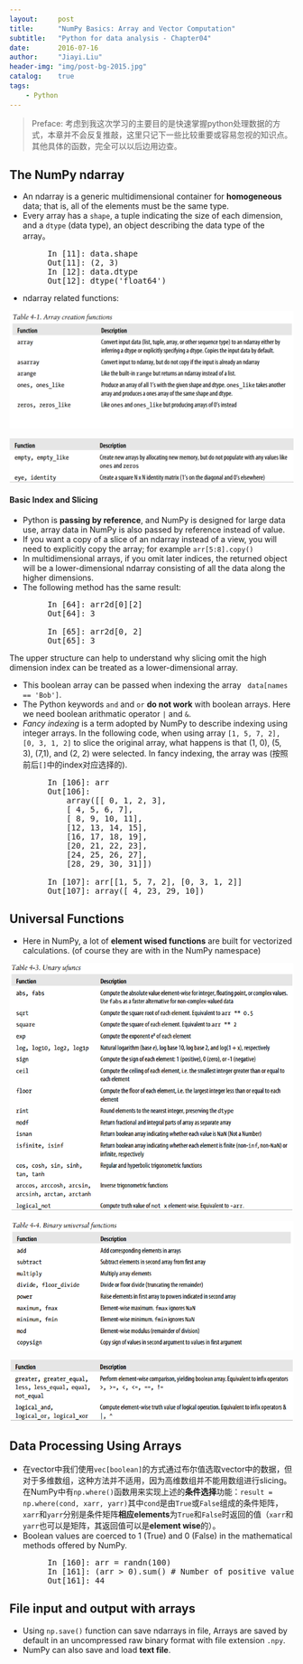 ```yaml
---
layout:     post
title:      "NumPy Basics: Array and Vector Computation"
subtitle:   "Python for data analysis - Chapter04"
date:       2016-07-16
author:     "Jiayi.Liu"
header-img: "img/post-bg-2015.jpg"
catalog: 	true
tags:
    - Python
---
```


>Preface: 考虑到我这次学习的主要目的是快速掌握python处理数据的方式，本章并不会反复推敲，这里只记下一些比较重要或容易忽视的知识点。其他具体的函数，完全可以以后边用边查。

## The NumPy ndarray

*	An ndarray is a generic multidimensional container for **homogeneous** data; that is, all of the elements must be the same type. 
*	Every array has a `shape`, a tuple indicating the size of each dimension, and a `dtype` (data type), an object describing the data type of the array。

<pre>
		In [11]: data.shape
		Out[11]: (2, 3)
		In [12]: data.dtype
		Out[12]: dtype('float64')
</pre>

*	ndarray related functions:

![img](\img\in-post\Python\ndarray01.png)


![img](\img\in-post\Python\ndarray02.png)

#### Basic Index and Slicing

*	Python is **passing by reference**, and NumPy is designed for large data use, array data in NumPy is also passed by reference instead of value.
*	If you want a copy of a slice of an ndarray instead of a view, you will need to explicitly copy the array; for example `arr[5:8].copy()`
*	In multidimensional arrays, if you omit later indices, the returned object will be a lower-dimensional ndarray consisting of all the data along the higher dimensions.
*	The following method has the same result:

<pre>
		In [64]: arr2d[0][2]
		Out[64]: 3

		In [65]: arr2d[0, 2]
		Out[65]: 3
</pre>

The upper structure can help to understand why slicing omit the high dimension index can be treated as a lower-dimensional array.

*	This boolean array can be passed when indexing the array ` data[names == 'Bob']`.
*	The Python keywords `and` and `or` **do not work** with boolean arrays. Here we need boolean arithmatic operator `|` and `&`.
*	*Fancy indexing* is a term adopted by NumPy to describe indexing using integer arrays. In the following code, when using array `[1, 5, 7, 2], [0, 3, 1, 2]` to slice the original array, what happens is that (1, 0), (5, 3), (7,1), and (2, 2) were selected. In fancy indexing, the array was (按照前后`[]`中的index对应选择的).

<pre>
		In [106]: arr
		Out[106]:
			array([[ 0, 1, 2, 3],
			[ 4, 5, 6, 7],
			[ 8, 9, 10, 11],
			[12, 13, 14, 15],
			[16, 17, 18, 19],
			[20, 21, 22, 23],
			[24, 25, 26, 27],
			[28, 29, 30, 31]])	

		In [107]: arr[[1, 5, 7, 2], [0, 3, 1, 2]]
		Out[107]: array([ 4, 23, 29, 10])
</pre>

## Universal Functions

*	Here in NumPy, a lot of **element wised functions** are built for vectorized calculations. (of course they are with in the NumPy namespace)

![img](.\img\in-post\Python\universal-functions.png)


![img](.\img\in-post\Python\binary-ufun01.png)


![img](.\img\in-post\Python\binary-ufun02.png)


## Data Processing Using Arrays

*	在vector中我们使用`vec[boolean]`的方式通过布尔值选取vector中的数据，但对于多维数组，这种方法并不适用，因为高维数组并不能用数组进行slicing。在NumPy中有`np.where()`函数用来实现上述的**条件选择**功能：`result = np.where(cond, xarr, yarr)`其中`cond`是由`True`或`False`组成的条件矩阵，`xarr`和`yarr`分别是条件矩阵**相应elements**为`True`和`False`时返回的值（`xarr`和`yarr`也可以是矩阵，其返回值可以是**element wise**的）。
*	Boolean values are coerced to 1 (True) and 0 (False) in the mathematical methods offered by NumPy.

<pre>
		In [160]: arr = randn(100)
		In [161]: (arr > 0).sum() # Number of positive values
		Out[161]: 44
</pre>

## File input and output with arrays

*	Using `np.save()` function can save ndarrays in file, Arrays are saved by default in an uncompressed raw binary format with file extension `.npy`.
*	NumPy can also save and load **text file**. 